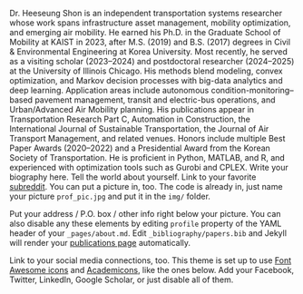 Dr. Heeseung Shon is an independent transportation systems researcher whose work spans infrastructure asset management, mobility optimization, and emerging air mobility. 
He earned his Ph.D. in the Graduate School of Mobility at KAIST in 2023, after M.S. (2019) and B.S. (2017) degrees in Civil & Environmental Engineering at Korea University. Most recently, he served as a visiting scholar (2023–2024) and postdoctoral researcher (2024–2025) at the University of Illinois Chicago.
His methods blend modeling, convex optimization, and Markov decision processes with big-data analytics and deep learning. Application areas include autonomous condition-monitoring–based pavement management, transit and electric-bus operations, and Urban/Advanced Air Mobility planning. His publications appear in Transportation Research Part C, Automation in Construction, the International Journal of Sustainable Transportation, the Journal of Air Transport Management, and related venues.
Honors include multiple Best Paper Awards (2020–2022) and a Presidential Award from the Korean Society of Transportation. He is proficient in Python, MATLAB, and R, and experienced with optimization tools such as Gurobi and CPLEX.
Write your biography here. Tell the world about yourself. Link to your favorite [subreddit](http://reddit.com). You can put a picture in, too. The code is already in, just name your picture `prof_pic.jpg` and put it in the `img/` folder.

Put your address / P.O. box / other info right below your picture. You can also disable any these elements by editing `profile` property of the YAML header of your `_pages/about.md`. Edit `_bibliography/papers.bib` and Jekyll will render your [publications page](/al-folio/publications/) automatically.

Link to your social media connections, too. This theme is set up to use [Font Awesome icons](https://fontawesome.com/) and [Academicons](https://jpswalsh.github.io/academicons/), like the ones below. Add your Facebook, Twitter, LinkedIn, Google Scholar, or just disable all of them.
